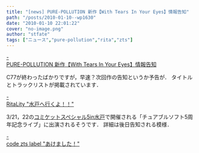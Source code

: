 ```yaml
---
title: "[news] PURE-POLLUTION 新作【With Tears In Your Eyes】情報告知"
path: "/posts/2010-01-10--wp1630"
date: "2010-01-10 22:01:22"
cover: "no-image.png"
author: "stfate"
tags: ["ニュース","pure-pollution","rita","zts"]
---
```


<style type="text/css">
<!--
p {white-space: pre-wrap};
-->
</style>

<a class="topics" href="http://www.snv.jp/" target="_blank">- PURE-POLLUTION 新作【With Tears In Your Eyes】情報告知</a>
<div class="news">C77が終わったばかりですが，早速？次回作の告知というか予告が．
タイトルとトラックリストが掲載されています．</div>

<a class="topics" href="http://ritarita.jp/" target="_blank">- RitaLity "水戸へ行くよ！！"</a>
<div class="news">3/21，22の<a href="http://cmksp.jp/mito/" target="_blank">コミケットスペシャル5in水戸</a>で開催される「チュアブルソフト5周年記念ライブ」に出演されるそうです．
詳細は後日告知される模様．</div>

<a class="topics" href="http://www.codeztslabel.com/" target="_blank">- code zts label "あけました！"</a>
<div class="news"></div>